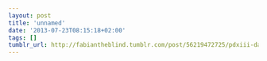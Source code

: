 ```yaml
---
layout: post
title: 'unnamed'
date: '2013-07-23T08:15:18+02:00'
tags: []
tumblr_url: http://fabiantheblind.tumblr.com/post/56219472725/pdxiii-das-leben-des-brian-german-by
---
```

